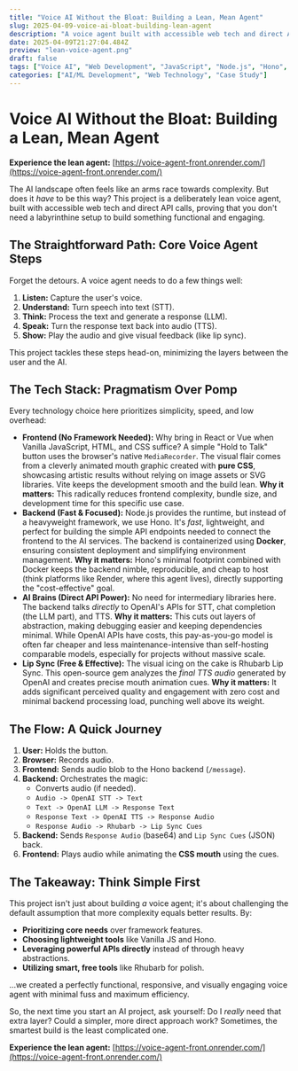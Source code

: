```yaml
---
title: "Voice AI Without the Bloat: Building a Lean, Mean Agent"
slug: 2025-04-09-voice-ai-bloat-building-lean-agent
description: "A voice agent built with accessible web tech and direct API calls, proving that you don't need a labyrinthine setup or bloated libraries like LangChain to build something functional and engaging."
date: 2025-04-09T21:27:04.484Z
preview: "lean-voice-agent.png"
draft: false
tags: ["Voice AI", "Web Development", "JavaScript", "Node.js", "Hono", "OpenAI", "CSS", "Performance", "Lean Development", "STT", "TTS", "LLM", "Docker"]
categories: ["AI/ML Development", "Web Technology", "Case Study"]
---
```


# Voice AI Without the Bloat: Building a Lean, Mean Agent

**Experience the lean agent:** [https://voice-agent-front.onrender.com/](https://voice-agent-front.onrender.com/) 

The AI landscape often feels like an arms race towards complexity. But does it *have* to be this way? This project is a deliberately lean voice agent, built with accessible web tech and direct API calls, proving that you don't need a labyrinthine setup to build something functional and engaging.


## The Straightforward Path: Core Voice Agent Steps

Forget the detours. A voice agent needs to do a few things well:

1.  **Listen:** Capture the user's voice.
2.  **Understand:** Turn speech into text (STT).
3.  **Think:** Process the text and generate a response (LLM).
4.  **Speak:** Turn the response text back into audio (TTS).
5.  **Show:** Play the audio and give visual feedback (like lip sync).

This project tackles these steps head-on, minimizing the layers between the user and the AI.

## The Tech Stack: Pragmatism Over Pomp

Every technology choice here prioritizes simplicity, speed, and low overhead:

*   **Frontend (No Framework Needed):** Why bring in React or Vue when Vanilla JavaScript, HTML, and CSS suffice? A simple "Hold to Talk" button uses the browser's native `MediaRecorder`. The visual flair comes from a cleverly animated mouth graphic created with **pure CSS**, showcasing artistic results without relying on image assets or SVG libraries. Vite keeps the development smooth and the build lean. **Why it matters:** This radically reduces frontend complexity, bundle size, and development time for this specific use case.
*   **Backend (Fast & Focused):** Node.js provides the runtime, but instead of a heavyweight framework, we use Hono. It's *fast*, lightweight, and perfect for building the simple API endpoints needed to connect the frontend to the AI services. The backend is containerized using **Docker**, ensuring consistent deployment and simplifying environment management. **Why it matters:** Hono's minimal footprint combined with Docker keeps the backend nimble, reproducible, and cheap to host (think platforms like Render, where this agent lives), directly supporting the "cost-effective" goal.
*   **AI Brains (Direct API Power):** No need for intermediary libraries here. The backend talks *directly* to OpenAI's APIs for STT, chat completion (the LLM part), and TTS. **Why it matters:** This cuts out layers of abstraction, making debugging easier and keeping dependencies minimal. While OpenAI APIs have costs, this pay-as-you-go model is often far cheaper and less maintenance-intensive than self-hosting comparable models, especially for projects without massive scale.
*   **Lip Sync (Free & Effective):** The visual icing on the cake is Rhubarb Lip Sync. This open-source gem analyzes the *final TTS audio* generated by OpenAI and creates precise mouth animation cues. **Why it matters:** It adds significant perceived quality and engagement with zero cost and minimal backend processing load, punching well above its weight.

## The Flow: A Quick Journey

1.  **User:** Holds the button.
2.  **Browser:** Records audio.
3.  **Frontend:** Sends audio blob to the Hono backend (`/message`).
4.  **Backend:** Orchestrates the magic:
    *   Converts audio (if needed).
    *   `Audio -> OpenAI STT -> Text`
    *   `Text -> OpenAI LLM -> Response Text`
    *   `Response Text -> OpenAI TTS -> Response Audio`
    *   `Response Audio -> Rhubarb -> Lip Sync Cues`
5.  **Backend:** Sends `Response Audio` (base64) and `Lip Sync Cues` (JSON) back.
6.  **Frontend:** Plays audio while animating the **CSS mouth** using the cues.

## The Takeaway: Think Simple First

This project isn't just about building *a* voice agent; it's about challenging the default assumption that more complexity equals better results. By:

*   **Prioritizing core needs** over framework features.
*   **Choosing lightweight tools** like Vanilla JS and Hono.
*   **Leveraging powerful APIs directly** instead of through heavy abstractions.
*   **Utilizing smart, free tools** like Rhubarb for polish.

...we created a perfectly functional, responsive, and visually engaging voice agent with minimal fuss and maximum efficiency.

So, the next time you start an AI project, ask yourself: Do I *really* need that extra layer? Could a simpler, more direct approach work? Sometimes, the smartest build is the least complicated one.

**Experience the lean agent:** [https://voice-agent-front.onrender.com/](https://voice-agent-front.onrender.com/) 
